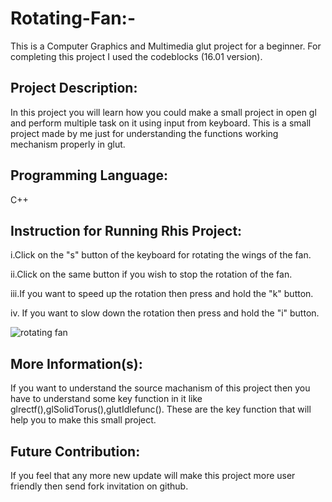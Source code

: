 # Rotating-Fan:-

This is a Computer Graphics and Multimedia glut project for a beginner.
For completing this project I used the codeblocks (16.01 version).

Project Description:
-------------------
In this project you will learn how you could make a small project in open gl and perform multiple task on it using input from keyboard. 
This is a small project made by me just for understanding the functions working mechanism properly in glut.

Programming Language:
--------------------
C++

Instruction for Running Rhis Project:
------------------------------------
i.Click on the "s" button of the keyboard for rotating the wings of the fan.

ii.Click on the same button if you wish to stop the rotation of the fan.

iii.If you want to speed up the rotation then press and hold the "k" button.

iv. If you want to slow down the rotation then press and hold the "i" button.


![rotating fan](https://user-images.githubusercontent.com/76486268/147858029-4f1f8331-4f41-4d43-861a-141fcf92ebbc.PNG)






















More Information(s):
-------------------
If you want to understand the source machanism of this project then you have to understand some key function in it like glrectf(),glSolidTorus(),glutIdlefunc().
These are the key function that will help you to make this small project.

Future Contribution:
------------------
If you feel that any more new update will make this project more user friendly then send fork invitation on github.
